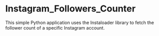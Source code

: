 # Instagram_Followers_Counter
This simple Python application uses the Instaloader library to fetch the follower count of a specific Instagram account.
